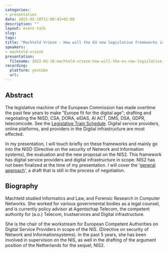 ```yaml
---
categories:
- presentaties
date: 2022-05-10T21:00:43+02:00
description: ""
layout: event-talk
slug:
tags:
title: "Machteld Vrieze - How will the EU new legislative frameworks impact the digital infrastructure?"
speakers:
- machteld-vrieze
presentation:
  filename: 2022-05-10-machteld-vrieze-how-will-the-eu-new-legislative-frameworks-impact-the-digital-infrastructure.pdf
recording:
  platform: youtube
  url: 
---
```


## Abstract

The legislative machine of the European Commission has made overtime the past few years to make "Europe fit for the digital age"; drafting and negotiating the NISD, CSA, DORA, eIDAS, AI ACT, DMS, DSA, GDPR, telecomcode. See the [Legislative Train Schedule](https://www.europarl.europa.eu/legislative-train/theme-a-europe-fit-for-the-digital-age). Digital service providers, online platforms, and providers in the Digital infrastructure are most effected.

In my presentation, I will touch briefly on these frameworks and mainly go into the NISD (Directive on the security of Network and Information systems), the evaluation and the new proposal on the NIS2. This framework has digital service providers and digital infrastructure in scope. NIS2 has not been finalized at the time of my presentation. I will cover the '[general approach](https://data.consilium.europa.eu/doc/document/ST-14337-2021-INIT/en/pdf)', a draft that is still in the process of negotiation.

## Biography

Machteld studied Informatics and Law, and Forensic Research in Computer Networks. She worked for various governmental bodies as a legal counsel, and is currently policy advisor at Agentschap Telecom, the competent authority for (a.o.) Telecom, trustservices and Digital infrastructure.

She is the chair of the workstream for European Competent Authorities on Digital Service Providers in scope of the NIS. (Directive on security of Network and Informationsystems). In the past 5 years, she has been involved in supervision on the NIS, as well in the drafting of the argument position of the Netherlands for the sequel, NIS2.